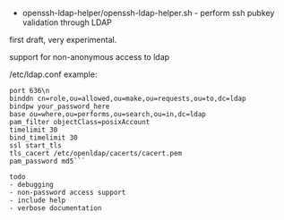 - openssh-ldap-helper/openssh-ldap-helper.sh - perform ssh pubkey validation through LDAP 

first draft, very experimental.

support for non-anonymous access to ldap

/etc/ldap.conf example:

```uri ldap://auth1.server.ru ldap://auth2.server.ru ldap://auth3.server.ru\n
port 636\n
binddn cn=role,ou=allowed,ou=make,ou=requests,ou=to,dc=ldap
bindpw your_password_here
base ou=where,ou=performs,ou=search,ou=in,dc=ldap
pam_filter objectClass=posixAccount
timelimit 30
bind_timelimit 30
ssl start_tls
tls_cacert /etc/openldap/cacerts/cacert.pem
pam_password md5```

todo
- debugging
- non-password access support
- include help
- verbose documentation
